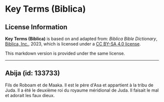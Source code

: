# Key Terms (Biblica)

## License Information

**Key Terms (Biblica)** is based on and adapted from: _Biblica Bible Dictionary_, [Biblica, Inc.](https://www.biblica.com/), 2023, which is licensed under a [CC BY-SA 4.0 license](https://creativecommons.org/licenses/by-sa/4.0/legalcode.en).

This markdown version is provided under the same license.



--------------------------------

## Abija (id: 133733)

Fils de Roboam et de Maaka. Il est le père d'Asa et appartient à la tribu de Juda. Il a été le deuxième roi du royaume méridional de Juda. Il faisait le mal et adorait les faux dieux.


